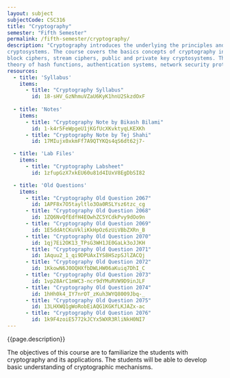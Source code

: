 ```yaml
---
layout: subject
subjectCode: CSC316
title: "Cryptography"
semester: "Fifth Semester"
permalink: /fifth-semester/cryptography/
description: "Cryptography introduces the underlying the principles and design of
cryptosystems. The course covers the basics concepts of cryptography including: traditional ciphers,
block ciphers, stream ciphers, public and private key cryptosystems. The course also includes the
theory of hash functions, authentication systems, network security protocols and malicious logic. "
resources:
  - title: 'Syllabus'
    items:
      - title: "Cryptography Syllabus"
        id: 18-sHV_GzNhmuVZaU6KyK1hnU2SkzdOxF
  
  - title: 'Notes'
    items:
      - title: "Cryptography Note by Bikash Bilami"
        id: 1-k4r5FeWpgeU1jKGfUcXKvktyqLKEXKh
      - title: "Cryptography Note by Tej Shahi"
        id: 17MIujx0xkmFf7A9QTYKQs4qS6dt62j7-

  - title: 'Lab Files'
    items:
      - title: "Cryptography Labsheet"
        id: 1zfupGzX7xkEU60u81d4IUxV8EgDbSI82

  - title: 'Old Questions'
    items:
      - title: "Cryptography Old Question 2067"
        id: 1APF8x7O5tayltlo3Oa0RSLYsz6tzc_cg
      - title: "Cryptography Old Question 2068"
        id: 1ZQ6NvQfEdfH4EOwhZC5YCdkPvy9dOo9n
      - title: "Cryptography Old Question 2069"
        id: 1E5ddAtCKuVkliKkHpOz6zUiVBbZXRn_B
      - title: "Cryptography Old Question 2070"
        id: 1qj7Ei2OK13_TPsG3WH1JE0GaLk3oJJKH
      - title: "Cryptography Old Question 2071"
        id: 1Aquu2_1_qi9DPUAxIYS8HSzpSJlZACQj
      - title: "Cryptography Old Question 2072"
        id: 1KkowN6J0OQHXfbDWLHW06aKuiq7DhI_C
      - title: "Cryptography Old Question 2073"
        id: 1vp28ArC1mWC3-ncr9dYMuRVW9D9inJLF
      - title: "Cryptography Old Question 2074"
        id: 1hHh0k4_IY7nrOT_zKuh3WYQ8009Jbq-_
      - title: "Cryptography Old Question 2075"
        id: 13LHXWQ1gWoRobEiAQG1KGKfLKJAZx-ac
      - title: "Cryptography Old Question 2076"
        id: 1k9F4zoiE5772kJCYx5WXR3RliNkH0NI7
---
```

{{page.description}}

The objectives of this course are to familiarize the students with cryptography
and its applications. The students will be able to develop basic understanding of cryptographic
mechanisms.